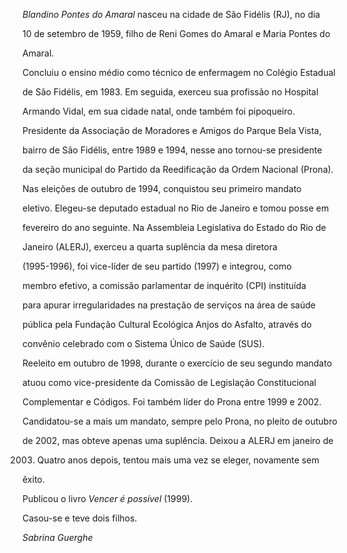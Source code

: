 

*Blandino Pontes do Amaral* nasceu na cidade de São Fidélis (RJ), no dia

10 de setembro de 1959, filho de Reni Gomes do Amaral e Maria Pontes do

Amaral.



Concluiu o ensino médio como técnico de enfermagem no Colégio Estadual

de São Fidélis, em 1983. Em seguida, exerceu sua profissão no Hospital

Armando Vidal, em sua cidade natal, onde também foi pipoqueiro.

Presidente da Associação de Moradores e Amigos do Parque Bela Vista,

bairro de São Fidélis, entre 1989 e 1994, nesse ano tornou-se presidente

da seção municipal do Partido da Reedificação da Ordem Nacional (Prona).



Nas eleições de outubro de 1994, conquistou seu primeiro mandato

eletivo. Elegeu-se deputado estadual no Rio de Janeiro e tomou posse em

fevereiro do ano seguinte. Na Assembleia Legislativa do Estado do Rio de

Janeiro (ALERJ), exerceu a quarta suplência da mesa diretora

(1995-1996), foi vice-líder de seu partido (1997) e integrou, como

membro efetivo, a comissão parlamentar de inquérito (CPI) instituída

para apurar irregularidades na prestação de serviços na área de saúde

pública pela Fundação Cultural Ecológica Anjos do Asfalto, através do

convênio celebrado com o Sistema Único de Saúde (SUS).



Reeleito em outubro de 1998, durante o exercício de seu segundo mandato

atuou como vice-presidente da Comissão de Legislação Constitucional

Complementar e Códigos. Foi também líder do Prona entre 1999 e 2002.

Candidatou-se a mais um mandato, sempre pelo Prona, no pleito de outubro

de 2002, mas obteve apenas uma suplência. Deixou a ALERJ em janeiro de

2003. Quatro anos depois, tentou mais uma vez se eleger, novamente sem

êxito.



Publicou o livro *Vencer é possível* (1999).



Casou-se e teve dois filhos.



*Sabrina Guerghe*



